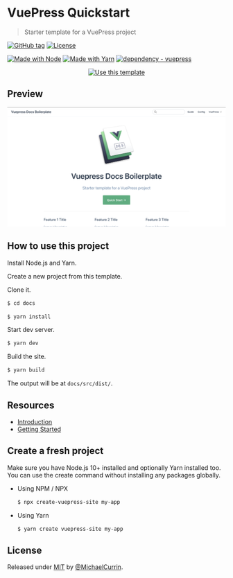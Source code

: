# VuePress Quickstart
> Starter template for a VuePress project

[![GitHub tag](https://img.shields.io/github/tag/MichaelCurrin/vuepress-quickstart?include_prereleases=&sort=semver)](https://github.com/MichaelCurrin/vuepress-quickstart/releases/)
[![License](https://img.shields.io/badge/License-MIT-blue)](#license)

[![Made with Node](https://img.shields.io/badge/Node.js->=12-blue?logo=node.js&logoColor=white)](https://nodejs.org)
[![Made with Yarn](https://img.shields.io/badge/Yarn->=1-blue?logo=yarn&logoColor=white)](https://classic.yarnpkg.com)
[![dependency - vuepress](https://img.shields.io/badge/dependency-vuepress-blue)](https://www.npmjs.com/package/vuepress)


<div align="center">

[![Use this template](https://img.shields.io/badge/Generate-Use_this_template-2ea44f?style=for-the-badge)](https://github.com/MichaelCurrin/vuepress-quickstart/generate)

</div>


## Preview

<div align="center">
    <img src="/sample.png" alt="Sample screenshot" title="Sample screenshot" />
</div>


## How to use this project

Install Node.js and Yarn.

Create a new project from this template.

Clone it.

```sh
$ cd docs
```

```sh
$ yarn install
```

Start dev server.

```sh
$ yarn dev
```

Build the site.

```sh
$ yarn build
```

The output will be at `docs/src/dist/`.


## Resources

- [Introduction](https://vuepress.vuejs.org/guide/)
- [Getting Started](https://vuepress.vuejs.org/guide/getting-started.html)


## Create a fresh project

Make sure you have Node.js 10+ installed and optionally Yarn installed too. You can use the create command without installing any packages globally.

- Using NPM / NPX
    ```sh
    $ npx create-vuepress-site my-app
    ```
- Using Yarn
    ```sh
    $ yarn create vuepress-site my-app
    ```


## License

Released under [MIT](/LICENSE) by [@MichaelCurrin](https://github.com/MichaelCurrin).

